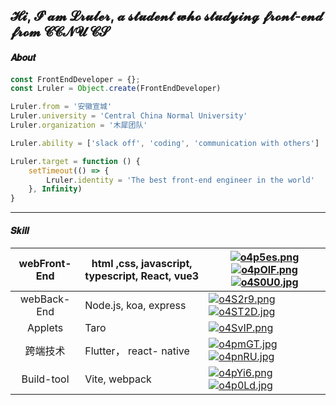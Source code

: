 ## 𝓗𝓲, 𝓘'𝓪𝓶 𝓛𝓻𝓾𝓵𝓮𝓻, 𝓪 𝓼𝓽𝓾𝓭𝓮𝓷𝓽 𝔀𝓱𝓸 𝓼𝓽𝓾𝓭𝔂𝓲𝓷𝓰 𝓯𝓻𝓸𝓷𝓽-𝓮𝓷𝓭 𝓯𝓻𝓸𝓶 𝓒𝓒𝓝𝓤 𝓒𝓢

#### 𝑨𝒃𝒐𝒖𝒕

```js
const FrontEndDeveloper = {};
const Lruler = Object.create(FrontEndDeveloper)

Lruler.from = '安徽宣城'
Lruler.university = 'Central China Normal University'
Lruler.organization = '木犀团队'

Lruler.ability = ['slack off', 'coding', 'communication with others']

Lruler.target = function () {
    setTimeout(() => {
        Lruler.identity = 'The best front-end engineer in the world'
    }, Infinity)
}
```

****

#### 𝑺𝒌𝒊𝒍𝒍

| webFront-End | html ,css, javascript, typescript, React,  vue3 | [![o4p5es.png](https://s1.ax1x.com/2021/12/09/o4p5es.png)](https://imgtu.com/i/o4p5es)[![o4pOlF.png](https://s1.ax1x.com/2021/12/09/o4pOlF.png)](https://imgtu.com/i/o4pOlF)[![o4S0U0.jpg](https://s1.ax1x.com/2021/12/09/o4S0U0.jpg)](https://imgtu.com/i/o4S0U0) |
| :----------: | ----------------------------------------------- | ------------------------------------------------------------ |
| webBack-End  | Node.js, koa, express                           | [![o4S2r9.png](https://s1.ax1x.com/2021/12/09/o4S2r9.png)](https://imgtu.com/i/o4S2r9)[![o4ST2D.jpg](https://s1.ax1x.com/2021/12/09/o4ST2D.jpg)](https://imgtu.com/i/o4ST2D) |
|   Applets    | Taro                                            | [![o4SvIP.png](https://s1.ax1x.com/2021/12/09/o4SvIP.png)](https://imgtu.com/i/o4SvIP) |
|   跨端技术   | Flutter， react- native                         | [![o4pmGT.jpg](https://s1.ax1x.com/2021/12/09/o4pmGT.jpg)](https://imgtu.com/i/o4pmGT)[![o4pnRU.jpg](https://s1.ax1x.com/2021/12/09/o4pnRU.jpg)](https://imgtu.com/i/o4pnRU) |
|  Build-tool  | Vite, webpack                                   | [![o4pYi6.png](https://s1.ax1x.com/2021/12/09/o4pYi6.png)](https://imgtu.com/i/o4pYi6)[![o4p0Ld.jpg](https://s1.ax1x.com/2021/12/09/o4p0Ld.jpg)](https://imgtu.com/i/o4p0Ld) |

